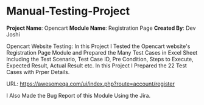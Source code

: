 # Manual-Testing-Project
**Project Name**: Opencart
**Module Name**: Registration Page
**Created By**: Dev Joshi



Opencart Website Testing: In this Project I Tested the Opencart website's Registration Page Module and Prepared the Many Test Cases in Excel Sheet Including the Test Scenario, Test Case ID, Pre Condition, Steps to Execute, Expected Result, Actual Result etc. 
In this Project I Prepared the 22 Test Cases with Prper Details.



URL: https://awesomeqa.com/ui/index.php?route=account/register






I Also Made the Bug Report of this Module Using the Jira.

